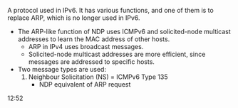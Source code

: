 A protocol used in IPv6. It has various functions, and one of them is to replace ARP, which is no longer used in IPv6.
- The ARP-like function of NDP uses ICMPv6 and solicited-node multicast addresses to learn the MAC address of other hosts.
	- ARP in IPv4 uses broadcast messages.
	- Solicited-node multicast addresses are more efficient, since messages are addressed to specific hosts.
- Two message types are used:
	1. Neighbour Solicitation (NS) = ICMPv6 Type 135
		- NDP equivalent of ARP request

12:52
